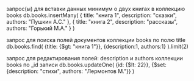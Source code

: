 запрос(ы) для вставки данных минимум о двух книгах в коллекцию books
db.books.insertMany(
  {
    title: "книга 1",
    description: "сказки",
    authors: "Пушкин А.С."
  },
  {
    title: "книга 2",
    description: "рассказы",
    authors: "Горький М.А."
  } 
)

запрос для поиска полей документов коллекции books по полю title
db.books.find(
   {title: {$gt: "книга 1"}},
   {description:1, authors:1}
).limit(2)

запрос для редактирования полей: description и authors коллекции books по _id записи
db.books.updateOne(
    {id: {$lt: 22}},
    {$set: {description: "стихи", authors: "Лермонтов М."}}
)